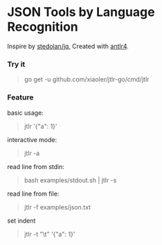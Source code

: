 # JSON Tools by Language Recognition

Inspire by [stedolan/jq](https://github.com/stedolan/jq), Created with [antlr4](https://github.com/antlr/antlr4).

### Try it

> go get -u github.com/xiaoler/jtlr-go/cmd/jtlr

### Feature

basic usage:
> jtlr '{"a": 1}'

interactive mode:
> jtlr -a

read line from stdin:
> bash examples/stdout.sh | jtlr -s

read line from file:
> jtlr -f examples/json.txt

set indent
> jtlr -t "\t" '{"a": 1}'
